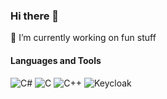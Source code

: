 ### Hi there 👋
🔭 I’m currently working on fun stuff

#### Languages and Tools
![C#](https://img.shields.io/badge/C%23-239120?logo=csharp&logoColor=white)
![C](https://img.shields.io/badge/C-%23A8B9CC?logo=C&logoColor=white)
![C++](https://img.shields.io/badge/C%2B%2B-%2300599C?logo=cplusplus)
![Keycloak](https://img.shields.io/badge/Terraform-7B42BC?logo=terraform)
<!--
**tzhang200/tzhang200** is a ✨ _special_ ✨ repository because its `README.md` (this file) appears on your GitHub profile.

Here are some ideas to get you started:

- 🔭 I’m currently working on ...
- 🌱 I’m currently learning ...
- 👯 I’m looking to collaborate on ...
- 🤔 I’m looking for help with ...
- 💬 Ask me about ...
- 📫 How to reach me: ...
- 😄 Pronouns: ...
- ⚡ Fun fact: ...
-->

